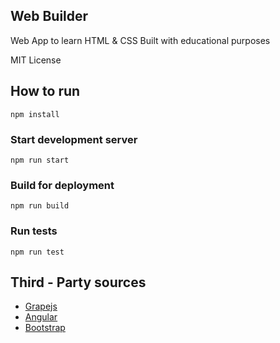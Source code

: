 
## Web Builder

Web App to learn HTML & CSS
Built with educational purposes

MIT License

## How to run

    npm install

### Start development server 
    npm run start

### Build for deployment
    npm run build

### Run tests
    npm run test

## Third - Party sources
 - [Grapejs](https://grapesjs.com/) 
 - [Angular](https://angular.io/)
 - [Bootstrap](https://getbootstrap.com/)
